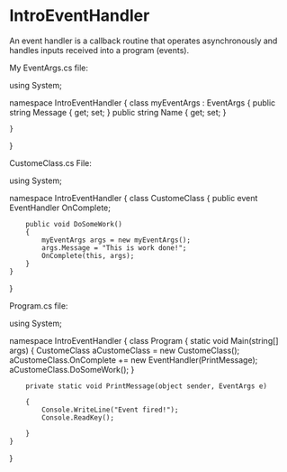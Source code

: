 # IntroEventHandler
An event handler is a callback routine that operates asynchronously and handles inputs received into a program (events).


My EventArgs.cs file:

using System;

namespace IntroEventHandler
{
    class myEventArgs : EventArgs
    {
        public string Message { get; set; }
        public string Name { get; set; }

    }
}



CustomeClass.cs File:

using System;

namespace IntroEventHandler
{
    class CustomeClass
    {
        public event EventHandler OnComplete;

        public void DoSomeWork()
        {
            myEventArgs args = new myEventArgs();
            args.Message = "This is work done!";
            OnComplete(this, args);
        }
    }
}



Program.cs file:

using System;

namespace IntroEventHandler
{
    class Program
    {
        static void Main(string[] args)
        {
            CustomeClass aCustomeClass = new CustomeClass();
            aCustomeClass.OnComplete += new EventHandler(PrintMessage);
            aCustomeClass.DoSomeWork();
        }


        private static void PrintMessage(object sender, EventArgs e)

        {
            Console.WriteLine("Event fired!");
            Console.ReadKey();

        }
    }
}


